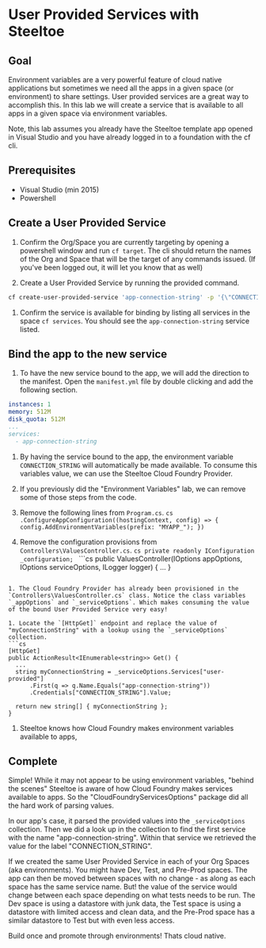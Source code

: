 # User Provided Services with Steeltoe

## Goal

Environment variables are a very powerful feature of cloud native applications but sometimes we need all the apps in a given space (or environment) to share settings. User provided services are a great way to accomplish this. In this lab we will create a service that is available to all apps in a given space via environment variables.

Note, this lab assumes you already have the Steeltoe template app opened in Visual Studio and you have already logged in to a foundation with the cf cli.

## Prerequisites

- Visual Studio (min 2015)
- Powershell

## Create a User Provided Service

1. Confirm the Org/Space you are currently targeting by opening a powershell window and run `cf target`. The cli should return the names of the Org and Space that will be the target of any commands issued. (If you've been logged out, it will let you know that as well)

1. Create a User Provided Service by running the provided command.
  ```bash
  cf create-user-provided-service 'app-connection-string' -p '{\"CONNECTION_STRING\":\"Server=FQDNServerAddress_cups;Database=myDataBase;User Id=myUsername;Password=myPassword;\"}'
  ```

1. Confirm the service is available for binding by listing all services in the space `cf services`. You should see the `app-connection-string` service listed.

## Bind the app to the new service

1. To have the new service bound to the app, we will add the direction to the manifest. Open the `manifest.yml` file by double clicking and add the following section.
  ```yml
  instances: 1
  memory: 512M
  disk_quota: 512M
  ...
  services:
    - app-connection-string
  ```

1. By having the service bound to the app, the environment variable `CONNECTION_STRING` will automatically be made available. To consume this variables value, we can use the Steeltoe Cloud Foundry Provider.

1. If you previously did the "Environment Variables" lab, we can remove some of those steps from the code.
  
  1. Remove the following lines from `Program.cs`.
    ```cs
    .ConfigureAppConfiguration((hostingContext, config) => {
      config.AddEnvironmentVariables(prefix: "MYAPP_");
    })
    ```
  
  1. Remove the configuration provisions from `Controllers\ValuesController.cs`.
    ```cs
    private readonly IConfiguration _configuration;
    ```
    ```cs
    public ValuesController(IOptions<CloudFoundryApplicationOptions> appOptions,
        IOptions<CloudFoundryServicesOptions> serviceOptions,
        ILogger<ValuesController> logger) {
        ...
      }
  ```

1. The Cloud Foundry Provider has already been provisioned in the `Controllers\ValuesController.cs` class. Notice the class variables `_appOptions` and `_serviceOptions`. Which makes consuming the value of the bound User Provided Service very easy!

1. Locate the `[HttpGet]` endpoint and replace the value of "myConnectionString" with a lookup using the `_serviceOptions` collection.
  ```cs
  [HttpGet]
  public ActionResult<IEnumerable<string>> Get() {
    ...
    string myConnectionString = _serviceOptions.Services["user-provided"]
        .First(q => q.Name.Equals("app-connection-string"))
        .Credentials["CONNECTION_STRING"].Value;

    return new string[] { myConnectionString };
  }
  ```

1. Steeltoe knows how Cloud Foundry makes environment variables available to apps, 

## Complete

Simple! While it may not appear to be using environment variables, "behind the scenes" Steeltoe is aware of how Cloud Foundry makes services available to apps. So the "CloudFoundryServicesOptions" package did all the hard work of parsing values.

In our app's case, it parsed the provided values into the `_serviceOptions` collection. Then we did a look up in the collection to find the first service with the name "app-connection-string". Within that service we retrieved the value for the label "CONNECTION_STRING".

If we created the same User Provided Service in each of your Org Spaces (aka environments). You might have Dev, Test, and Pre-Prod spaces. The app can then be moved between spaces with no change - as along as each space has the same service name. But! the value of the service would change between each space depending on what tests needs to be run. The Dev space is using a datastore with junk data, the Test space is using a datastore with limited access and clean data, and the Pre-Prod space has a similar datastore to Test but with even less access.

Build once and promote through environments! Thats cloud native.